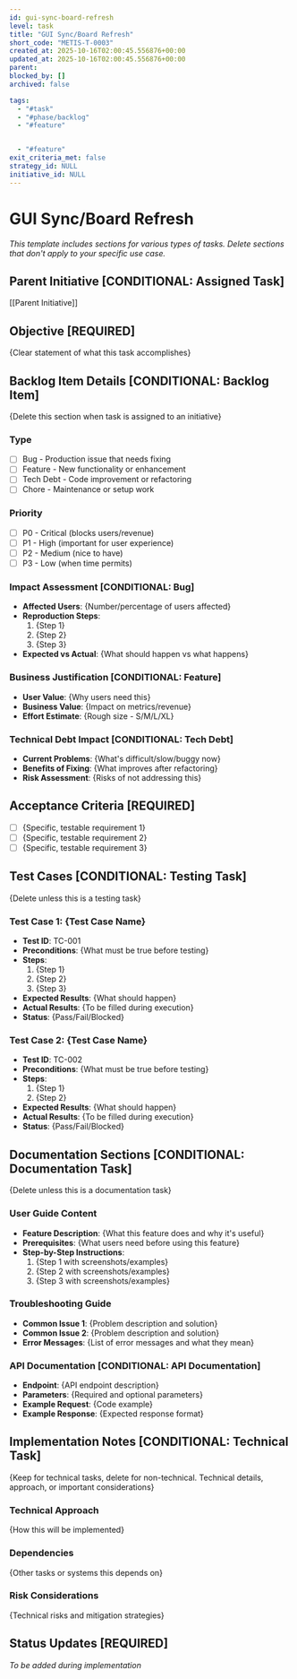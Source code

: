 ```yaml
---
id: gui-sync-board-refresh
level: task
title: "GUI Sync/Board Refresh"
short_code: "METIS-T-0003"
created_at: 2025-10-16T02:00:45.556876+00:00
updated_at: 2025-10-16T02:00:45.556876+00:00
parent: 
blocked_by: []
archived: false

tags:
  - "#task"
  - "#phase/backlog"
  - "#feature"


  - "#feature"
exit_criteria_met: false
strategy_id: NULL
initiative_id: NULL
---
```


# GUI Sync/Board Refresh

*This template includes sections for various types of tasks. Delete sections that don't apply to your specific use case.*

## Parent Initiative **[CONDITIONAL: Assigned Task]**

[[Parent Initiative]]

## Objective **[REQUIRED]**

{Clear statement of what this task accomplishes}

## Backlog Item Details **[CONDITIONAL: Backlog Item]**

{Delete this section when task is assigned to an initiative}

### Type
- [ ] Bug - Production issue that needs fixing
- [ ] Feature - New functionality or enhancement  
- [ ] Tech Debt - Code improvement or refactoring
- [ ] Chore - Maintenance or setup work

### Priority
- [ ] P0 - Critical (blocks users/revenue)
- [ ] P1 - High (important for user experience)
- [ ] P2 - Medium (nice to have)
- [ ] P3 - Low (when time permits)

### Impact Assessment **[CONDITIONAL: Bug]**
- **Affected Users**: {Number/percentage of users affected}
- **Reproduction Steps**: 
  1. {Step 1}
  2. {Step 2}
  3. {Step 3}
- **Expected vs Actual**: {What should happen vs what happens}

### Business Justification **[CONDITIONAL: Feature]**
- **User Value**: {Why users need this}
- **Business Value**: {Impact on metrics/revenue}
- **Effort Estimate**: {Rough size - S/M/L/XL}

### Technical Debt Impact **[CONDITIONAL: Tech Debt]**
- **Current Problems**: {What's difficult/slow/buggy now}
- **Benefits of Fixing**: {What improves after refactoring}
- **Risk Assessment**: {Risks of not addressing this}

## Acceptance Criteria **[REQUIRED]**

- [ ] {Specific, testable requirement 1}
- [ ] {Specific, testable requirement 2}
- [ ] {Specific, testable requirement 3}

## Test Cases **[CONDITIONAL: Testing Task]**

{Delete unless this is a testing task}

### Test Case 1: {Test Case Name}
- **Test ID**: TC-001
- **Preconditions**: {What must be true before testing}
- **Steps**: 
  1. {Step 1}
  2. {Step 2}
  3. {Step 3}
- **Expected Results**: {What should happen}
- **Actual Results**: {To be filled during execution}
- **Status**: {Pass/Fail/Blocked}

### Test Case 2: {Test Case Name}
- **Test ID**: TC-002
- **Preconditions**: {What must be true before testing}
- **Steps**: 
  1. {Step 1}
  2. {Step 2}
- **Expected Results**: {What should happen}
- **Actual Results**: {To be filled during execution}
- **Status**: {Pass/Fail/Blocked}

## Documentation Sections **[CONDITIONAL: Documentation Task]**

{Delete unless this is a documentation task}

### User Guide Content
- **Feature Description**: {What this feature does and why it's useful}
- **Prerequisites**: {What users need before using this feature}
- **Step-by-Step Instructions**:
  1. {Step 1 with screenshots/examples}
  2. {Step 2 with screenshots/examples}
  3. {Step 3 with screenshots/examples}

### Troubleshooting Guide
- **Common Issue 1**: {Problem description and solution}
- **Common Issue 2**: {Problem description and solution}
- **Error Messages**: {List of error messages and what they mean}

### API Documentation **[CONDITIONAL: API Documentation]**
- **Endpoint**: {API endpoint description}
- **Parameters**: {Required and optional parameters}
- **Example Request**: {Code example}
- **Example Response**: {Expected response format}

## Implementation Notes **[CONDITIONAL: Technical Task]**

{Keep for technical tasks, delete for non-technical. Technical details, approach, or important considerations}

### Technical Approach
{How this will be implemented}

### Dependencies
{Other tasks or systems this depends on}

### Risk Considerations
{Technical risks and mitigation strategies}

## Status Updates **[REQUIRED]**

*To be added during implementation*